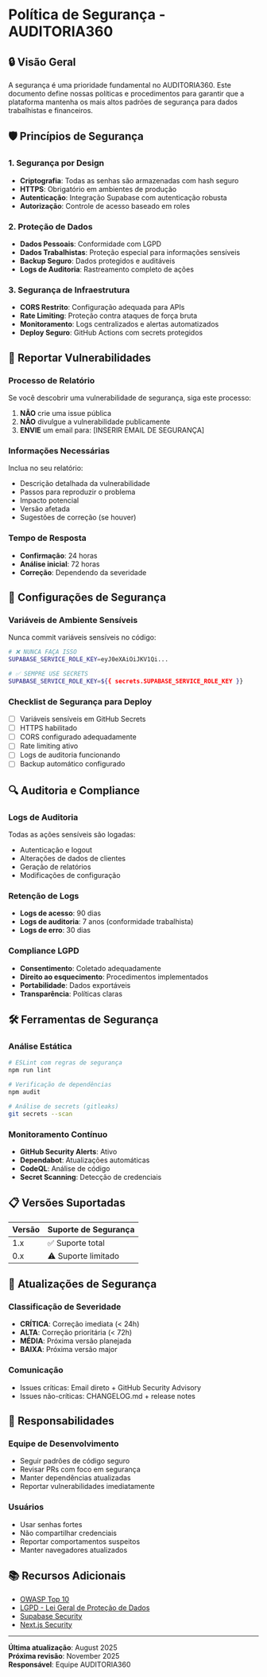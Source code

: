 # Política de Segurança - AUDITORIA360

## 🔒 Visão Geral

A segurança é uma prioridade fundamental no AUDITORIA360. Este documento define nossas políticas e procedimentos para garantir que a plataforma mantenha os mais altos padrões de segurança para dados trabalhistas e financeiros.

## 🛡️ Princípios de Segurança

### 1. Segurança por Design

- **Criptografia**: Todas as senhas são armazenadas com hash seguro
- **HTTPS**: Obrigatório em ambientes de produção
- **Autenticação**: Integração Supabase com autenticação robusta
- **Autorização**: Controle de acesso baseado em roles

### 2. Proteção de Dados

- **Dados Pessoais**: Conformidade com LGPD
- **Dados Trabalhistas**: Proteção especial para informações sensíveis
- **Backup Seguro**: Dados protegidos e auditáveis
- **Logs de Auditoria**: Rastreamento completo de ações

### 3. Segurança de Infraestrutura

- **CORS Restrito**: Configuração adequada para APIs
- **Rate Limiting**: Proteção contra ataques de força bruta
- **Monitoramento**: Logs centralizados e alertas automatizados
- **Deploy Seguro**: GitHub Actions com secrets protegidos

## 🚨 Reportar Vulnerabilidades

### Processo de Relatório

Se você descobrir uma vulnerabilidade de segurança, siga este processo:

1. **NÃO** crie uma issue pública
2. **NÃO** divulgue a vulnerabilidade publicamente
3. **ENVIE** um email para: [INSERIR EMAIL DE SEGURANÇA]

### Informações Necessárias

Inclua no seu relatório:

- Descrição detalhada da vulnerabilidade
- Passos para reproduzir o problema
- Impacto potencial
- Versão afetada
- Sugestões de correção (se houver)

### Tempo de Resposta

- **Confirmação**: 24 horas
- **Análise inicial**: 72 horas
- **Correção**: Dependendo da severidade

## 🔐 Configurações de Segurança

### Variáveis de Ambiente Sensíveis

Nunca commit variáveis sensíveis no código:

```bash
# ❌ NUNCA FAÇA ISSO
SUPABASE_SERVICE_ROLE_KEY=eyJ0eXAiOiJKV1Qi...

# ✅ SEMPRE USE SECRETS
SUPABASE_SERVICE_ROLE_KEY=${{ secrets.SUPABASE_SERVICE_ROLE_KEY }}
```

### Checklist de Segurança para Deploy

- [ ] Variáveis sensíveis em GitHub Secrets
- [ ] HTTPS habilitado
- [ ] CORS configurado adequadamente
- [ ] Rate limiting ativo
- [ ] Logs de auditoria funcionando
- [ ] Backup automático configurado

## 🔍 Auditoria e Compliance

### Logs de Auditoria

Todas as ações sensíveis são logadas:

- Autenticação e logout
- Alterações de dados de clientes
- Geração de relatórios
- Modificações de configuração

### Retenção de Logs

- **Logs de acesso**: 90 dias
- **Logs de auditoria**: 7 anos (conformidade trabalhista)
- **Logs de erro**: 30 dias

### Compliance LGPD

- **Consentimento**: Coletado adequadamente
- **Direito ao esquecimento**: Procedimentos implementados
- **Portabilidade**: Dados exportáveis
- **Transparência**: Políticas claras

## 🛠️ Ferramentas de Segurança

### Análise Estática

```bash
# ESLint com regras de segurança
npm run lint

# Verificação de dependências
npm audit

# Análise de secrets (gitleaks)
git secrets --scan
```

### Monitoramento Contínuo

- **GitHub Security Alerts**: Ativo
- **Dependabot**: Atualizações automáticas
- **CodeQL**: Análise de código
- **Secret Scanning**: Detecção de credenciais

## 📋 Versões Suportadas

| Versão | Suporte de Segurança |
| ------ | -------------------- |
| 1.x    | ✅ Suporte total     |
| 0.x    | ⚠️ Suporte limitado  |

## 🔄 Atualizações de Segurança

### Classificação de Severidade

- **CRÍTICA**: Correção imediata (< 24h)
- **ALTA**: Correção prioritária (< 72h)
- **MÉDIA**: Próxima versão planejada
- **BAIXA**: Próxima versão major

### Comunicação

- Issues críticas: Email direto + GitHub Security Advisory
- Issues não-críticas: CHANGELOG.md + release notes

## 🤝 Responsabilidades

### Equipe de Desenvolvimento

- Seguir padrões de código seguro
- Revisar PRs com foco em segurança
- Manter dependências atualizadas
- Reportar vulnerabilidades imediatamente

### Usuários

- Usar senhas fortes
- Não compartilhar credenciais
- Reportar comportamentos suspeitos
- Manter navegadores atualizados

## 📚 Recursos Adicionais

- [OWASP Top 10](https://owasp.org/www-project-top-ten/)
- [LGPD - Lei Geral de Proteção de Dados](https://www.planalto.gov.br/ccivil_03/_ato2015-2018/2018/lei/l13709.htm)
- [Supabase Security](https://supabase.com/docs/guides/auth/auth-policies)
- [Next.js Security](https://nextjs.org/docs/advanced-features/security-headers)

---

**Última atualização**: August 2025  
**Próxima revisão**: November 2025  
**Responsável**: Equipe AUDITORIA360
